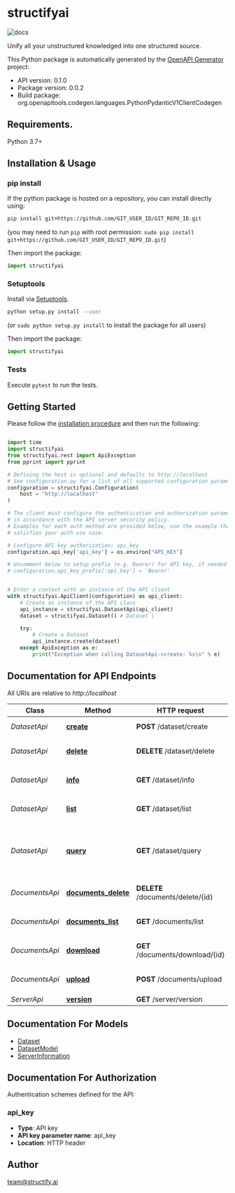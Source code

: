 # structifyai
![docs](https://readthedocs.org/projects/structify/badge/?version=latest)

Unify all your unstructured knowledged into one structured source.

This Python package is automatically generated by the [OpenAPI Generator](https://openapi-generator.tech) project:

- API version: 0.1.0
- Package version: 0.0.2
- Build package: org.openapitools.codegen.languages.PythonPydanticV1ClientCodegen

## Requirements.

Python 3.7+

## Installation & Usage
### pip install

If the python package is hosted on a repository, you can install directly using:

```sh
pip install git+https://github.com/GIT_USER_ID/GIT_REPO_ID.git
```
(you may need to run `pip` with root permission: `sudo pip install git+https://github.com/GIT_USER_ID/GIT_REPO_ID.git`)

Then import the package:
```python
import structifyai
```

### Setuptools

Install via [Setuptools](http://pypi.python.org/pypi/setuptools).

```sh
python setup.py install --user
```
(or `sudo python setup.py install` to install the package for all users)

Then import the package:
```python
import structifyai
```

### Tests

Execute `pytest` to run the tests.

## Getting Started

Please follow the [installation procedure](#installation--usage) and then run the following:

```python

import time
import structifyai
from structifyai.rest import ApiException
from pprint import pprint

# Defining the host is optional and defaults to http://localhost
# See configuration.py for a list of all supported configuration parameters.
configuration = structifyai.Configuration(
    host = "http://localhost"
)

# The client must configure the authentication and authorization parameters
# in accordance with the API server security policy.
# Examples for each auth method are provided below, use the example that
# satisfies your auth use case.

# Configure API key authorization: api_key
configuration.api_key['api_key'] = os.environ["API_KEY"]

# Uncomment below to setup prefix (e.g. Bearer) for API key, if needed
# configuration.api_key_prefix['api_key'] = 'Bearer'


# Enter a context with an instance of the API client
with structifyai.ApiClient(configuration) as api_client:
    # Create an instance of the API class
    api_instance = structifyai.DatasetApi(api_client)
    dataset = structifyai.Dataset() # Dataset | 

    try:
        # Create a Dataset
        api_instance.create(dataset)
    except ApiException as e:
        print("Exception when calling DatasetApi->create: %s\n" % e)

```

## Documentation for API Endpoints

All URIs are relative to *http://localhost*

Class | Method | HTTP request | Description
------------ | ------------- | ------------- | -------------
*DatasetApi* | [**create**](docs/DatasetApi.md#create) | **POST** /dataset/create | Create a Dataset
*DatasetApi* | [**delete**](docs/DatasetApi.md#delete) | **DELETE** /dataset/delete | Remove a kg from the database
*DatasetApi* | [**info**](docs/DatasetApi.md#info) | **GET** /dataset/info | Grabs a dataset by its id.
*DatasetApi* | [**list**](docs/DatasetApi.md#list) | **GET** /dataset/list | List knowledge graph
*DatasetApi* | [**query**](docs/DatasetApi.md#query) | **GET** /dataset/query | Query a dataset using conventional mechanisms like filter.
*DocumentsApi* | [**documents_delete**](docs/DocumentsApi.md#documents_delete) | **DELETE** /documents/delete/{id} | Delete a file from the database
*DocumentsApi* | [**documents_list**](docs/DocumentsApi.md#documents_list) | **GET** /documents/list | List all files in the database
*DocumentsApi* | [**download**](docs/DocumentsApi.md#download) | **GET** /documents/download/{id} | Download a file from the database
*DocumentsApi* | [**upload**](docs/DocumentsApi.md#upload) | **POST** /documents/upload | Add a new file to the database
*ServerApi* | [**version**](docs/ServerApi.md#version) | **GET** /server/version | Version


## Documentation For Models

 - [Dataset](docs/Dataset.md)
 - [DatasetModel](docs/DatasetModel.md)
 - [ServerInformation](docs/ServerInformation.md)


<a id="documentation-for-authorization"></a>
## Documentation For Authorization


Authentication schemes defined for the API:
<a id="api_key"></a>
### api_key

- **Type**: API key
- **API key parameter name**: api_key
- **Location**: HTTP header


## Author

team@structify.ai

